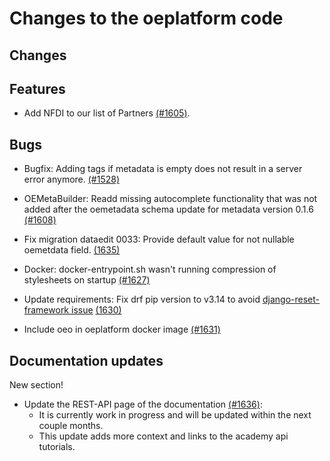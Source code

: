 # Changes to the oeplatform code

## Changes

## Features

- Add NFDI to our list of Partners [(#1605)](https://github.com/OpenEnergyPlatform/oeplatform/pull/1605).

## Bugs

- Bugfix: Adding tags if metadata is empty does not result in a server error anymore. [(#1528)](https://github.com/OpenEnergyPlatform/oeplatform/pull/1528)

- OEMetaBuilder: Readd missing autocomplete functionality that was not added after the oemetadata schema update for metadata version 0.1.6 [(#1608)](https://github.com/OpenEnergyPlatform/oeplatform/pull/1608)

- Fix migration dataedit 0033: Provide default value for not nullable oemetdata field. [(1635)](https://github.com/OpenEnergyPlatform/oeplatform/pull/1635)

- Docker: docker-entrypoint.sh wasn't running compression of stylesheets on startup [(#1627)](https://github.com/OpenEnergyPlatform/oeplatform/pull/1627)

- Update requirements: Fix drf pip version to v3.14 to avoid [django-reset-framework issue](https://github.com/encode/django-rest-framework/issues/9300) [(1630)](https://github.com/OpenEnergyPlatform/oeplatform/pull/1630)

- Include oeo in oeplatform docker image [(#1631)](https://github.com/OpenEnergyPlatform/oeplatform/pull/1631)

## Documentation updates

New section!

- Update the REST-API page of the documentation [(#1636)](https://github.com/OpenEnergyPlatform/oeplatform/pull/1636):
  - It is currently work in progress and will be updated within the next couple months.
  - This update adds more context and links to the academy api tutorials.
